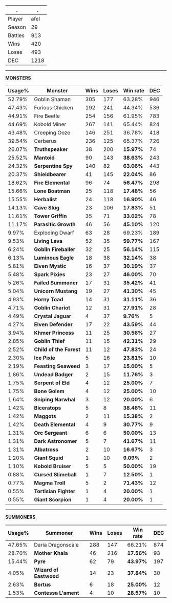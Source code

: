 .|.
|-|-
Player|afel
Season|29
Battles|913
Wins|420
Loses|493
DEC|1218

---
**MONSTERS**

Usage%|Monster|Wins|Loses|Win rate|DEC|
-|-|-|-|-|-|
52.79%|Goblin Shaman|305|177|63.28%|946|
47.43%|Furious Chicken|192|241|44.34%|536|
44.91%|Fire Beetle|254|156|61.95%|783|
44.69%|Kobold Miner|267|141|65.44%|824|
43.48%|Creeping Ooze|146|251|36.78%|418|
39.54%|Cerberus|236|125|65.37%|726|
26.07%|**Truthspeaker**|38|200|**15.97%**|74|
25.52%|**Mantoid**|90|143|**38.63%**|243|
24.32%|**Serpentine Spy**|140|82|**63.06%**|443|
20.37%|**Shieldbearer**|41|145|**22.04%**|86|
18.62%|**Fire Elemental**|96|74|**56.47%**|298|
15.66%|**Lone Boatman**|25|118|**17.48%**|56|
15.55%|**Herbalist**|24|118|**16.90%**|46|
14.13%|**Cave Slug**|23|106|**17.83%**|51|
11.61%|**Tower Griffin**|35|71|**33.02%**|78|
11.17%|**Parasitic Growth**|46|56|**45.10%**|120|
9.97%|Exploding Dwarf|63|28|69.23%|189|
9.53%|**Living Lava**|52|35|**59.77%**|167|
6.24%|**Goblin Fireballer**|32|25|**56.14%**|115|
6.13%|**Luminous Eagle**|18|38|**32.14%**|38|
5.81%|**Elven Mystic**|16|37|**30.19%**|37|
5.48%|**Spark Pixies**|23|27|**46.00%**|70|
5.26%|**Failed Summoner**|17|31|**35.42%**|41|
5.04%|**Unicorn Mustang**|19|27|**41.30%**|45|
4.93%|**Horny Toad**|14|31|**31.11%**|36|
4.71%|**Goblin Chariot**|12|31|**27.91%**|28|
4.49%|**Crystal Jaguar**|4|37|**9.76%**|5|
4.27%|**Elven Defender**|17|22|**43.59%**|44|
3.94%|**Khmer Princess**|11|25|**30.56%**|27|
2.85%|**Goblin Thief**|11|15|**42.31%**|29|
2.52%|**Child of the Forest**|11|12|**47.83%**|24|
2.30%|**Ice Pixie**|5|16|**23.81%**|10|
2.19%|**Feasting Seaweed**|3|17|**15.00%**|5|
1.86%|**Undead Badger**|2|15|**11.76%**|3|
1.75%|**Serpent of Eld**|4|12|**25.00%**|7|
1.75%|**Bone Golem**|4|12|**25.00%**|10|
1.64%|**Sniping Narwhal**|3|12|**20.00%**|6|
1.42%|**Biceratops**|5|8|**38.46%**|11|
1.42%|**Maggots**|2|11|**15.38%**|2|
1.42%|**Death Elemental**|4|9|**30.77%**|9|
1.31%|**Orc Sergeant**|6|6|**50.00%**|13|
1.31%|**Dark Astronomer**|5|7|**41.67%**|11|
1.31%|**Albatross**|2|10|**16.67%**|3|
1.20%|**Giant Squid**|1|10|**9.09%**|2|
1.10%|**Kobold Bruiser**|5|5|**50.00%**|19|
0.88%|**Cursed Slimeball**|1|7|**12.50%**|1|
0.77%|**Magma Troll**|5|2|**71.43%**|12|
0.55%|**Tortisian Fighter**|1|4|**20.00%**|1|
0.55%|**Giant Scorpion**|1|4|**20.00%**|1|

---
**SUMMONERS**

Usage%|Summoner|Wins|Loses|Win rate|DEC|
-|-|-|-|-|-|
47.65%|Daria Dragonscale|288|147|66.21%|874|
28.70%|**Mother Khala**|46|216|**17.56%**|93|
15.44%|**Pyre**|62|79|**43.97%**|197|
4.05%|**Wizard of Eastwood**|14|23|**37.84%**|30|
2.63%|**Bortus**|6|18|**25.00%**|12|
1.53%|**Contessa L'ament**|4|10|**28.57%**|10|
